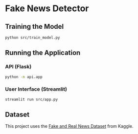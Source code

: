 # Fake News Detector

## Training the Model
```bash
python src/train_model.py
```

## Running the Application
### API (Flask)
```bash
python -m api.app
```

### User Interface (Streamlit)
```bash
streamlit run src/app.py
```

## Dataset
This project uses the [Fake and Real News Dataset](https://www.kaggle.com/datasets/clmentbisaillon/fake-and-real-news-dataset?select=True.csv) from Kaggle.